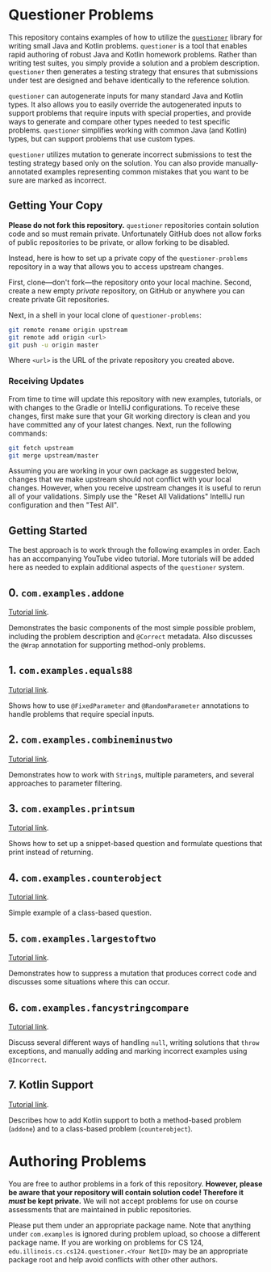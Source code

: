 # Questioner Problems

This repository contains examples of how to utilize the [`questioner`](https://github.com/cs125-illinois/questioner) library for writing small Java and Kotlin problems.
`questioner` is a tool that enables rapid authoring of robust Java and Kotlin homework problems.
Rather than writing test suites, you simply provide a solution and a problem description.
`questioner` then generates a testing strategy that ensures that submissions under test are designed and behave identically to the reference solution.

`questioner` can autogenerate inputs for many standard Java and Kotlin types.
It also allows you to easily override the autogenerated inputs to support problems that require inputs with special properties, and provide ways to generate and compare other types needed to test specific problems.
`questioner` simplifies working with common Java (and Kotlin) types, but can support problems that use custom types.

`questioner` utilizes mutation to generate incorrect submissions to test the testing strategy based only on the solution.
You can also provide manually-annotated examples representing common mistakes that you want to be sure are marked as incorrect.

## Getting Your Copy

**Please do not fork this repository.**
`questioner` repositories contain solution code and so must remain private.
Unfortunately GitHub does not allow forks of public repositories to be private, or allow forking to be disabled.

Instead, here is how to set up a private copy of the `questioner-problems` repository in a way that allows you to access upstream changes.

First, clone—don't fork—the repository onto your local machine.
Second, create a new empty _private_ repository, on GitHub or anywhere you can create private Git repositories.

Next, in a shell in your local clone of `questioner-problems`:

```sh
git remote rename origin upstream
git remote add origin <url>
git push -u origin master
```

Where `<url>` is the URL of the private repository you created above.

### Receiving Updates

From time to time will update this repository with new examples, tutorials, or with changes to the Gradle or IntelliJ configurations.
To receive these changes, first make sure that your Git working directory is clean and you have committed any of your latest changes.
Next, run the following commands:

```sh
git fetch upstream
git merge upstream/master
```

Assuming you are working in your own package as suggested below, changes that we make upstream should not conflict with your local changes.
However, when you receive upstream changes it is useful to rerun all of your validations.
Simply use the "Reset All Validations" IntelliJ run configuration and then "Test All".

## Getting Started

The best approach is to work through the following examples in order.
Each has an accompanying YouTube video tutorial.
More tutorials will be added here as needed to explain additional aspects of the `questioner` system.

## 0. `com.examples.addone`

[Tutorial link](https://youtu.be/-Z3EDpuylrY).

Demonstrates the basic components of the most simple possible problem, including the problem description and `@Correct` metadata.
Also discusses the `@Wrap` annotation for supporting method-only problems.

## 1. `com.examples.equals88`

[Tutorial link](https://youtu.be/2Nw07GMBPcs).

Shows how to use `@FixedParameter` and `@RandomParameter` annotations to handle problems that require special inputs.

## 2. `com.examples.combineminustwo`

[Tutorial link](https://youtu.be/gjuxIizO8Oc).

Demonstrates how to work with `String`s, multiple parameters, and several approaches to parameter filtering.

## 3. `com.examples.printsum`

[Tutorial link](https://youtu.be/ozViMtSBYIs).

Shows how to set up a snippet-based question and formulate questions that print instead of returning.

## 4. `com.examples.counterobject`

[Tutorial link](https://youtu.be/60SqkB2xiu4).

Simple example of a class-based question.

## 5. `com.examples.largestoftwo`

[Tutorial link](https://youtu.be/EtmWlWeAlEE).

Demonstrates how to suppress a mutation that produces correct code and discusses some situations where this can occur.

## 6. `com.examples.fancystringcompare`

[Tutorial link](https://youtu.be/SDpbrumaU2s).

Discuss several different ways of handling `null`, writing solutions that `throw` exceptions, and manually adding and marking incorrect examples using `@Incorrect`.

## 7. Kotlin Support

[Tutorial link](https://youtu.be/0pAASQTuCUI).

Describes how to add Kotlin support to both a method-based problem (`addone`) and to a class-based problem (`counterobject`).

# Authoring Problems

You are free to author problems in a fork of this repository.
**However, please be aware that your repository will contain solution code!
Therefore it _must_ be kept private.**
We will not accept problems for use on course assessments that are maintained in public repositories.

Please put them under an appropriate package name.
Note that anything under `com.examples` is ignored during problem upload, so choose a different package name.
If you are working on problems for CS 124, `edu.illinois.cs.cs124.questioner.<Your NetID>` may be an appropriate package root and help avoid conflicts with other other authors.